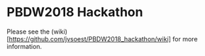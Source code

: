 # PBDW2018 Hackathon

Please see the (wiki)[https://github.com/jvsoest/PBDW2018_hackathon/wiki] for more information.
